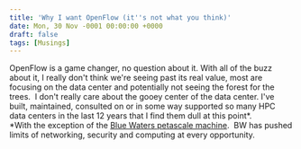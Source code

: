 ```yaml
---
title: 'Why I want OpenFlow (it''s not what you think)'
date: Mon, 30 Nov -0001 00:00:00 +0000
draft: false
tags: [Musings]
---
```


OpenFlow is a game changer, no question about it. With all of the buzz about it, I really don't think we're seeing past its real value, most are focusing on the data center and potentially not seeing the forest for the trees.  I don't really care about the gooey center of the data center. I've built, maintained, consulted on or in some way supported so many HPC data centers in the last 12 years that I find them dull at this point\*.         \*With the exception of the [Blue Waters petascale machine](http://www.ncsa.illinois.edu/enabling/bluewaters).  BW has pushed limits of networking, security and computing at every opportunity.